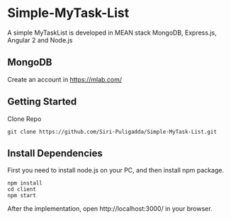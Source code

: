 # Simple-MyTask-List
A simple MyTaskList is developed in MEAN stack MongoDB, Express.js, Angular 2 and Node.js

## MongoDB
Create an account in https://mlab.com/


## Getting Started
Clone Repo

`git clone https://github.com/Siri-Puligadda/Simple-MyTask-List.git`

## Install Dependencies
First you need to install node.js on your PC, and then install npm package.

```
npm install
cd client
npm start
```
After the implementation, open http://localhost:3000/ in your browser.
